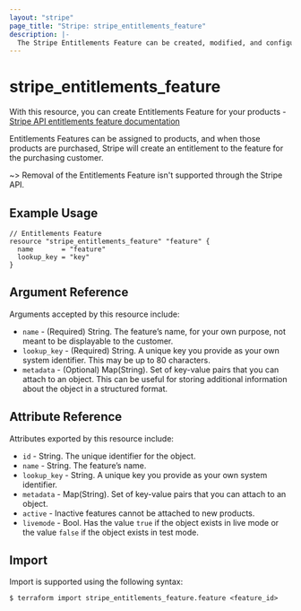 ```yaml
---
layout: "stripe"
page_title: "Stripe: stripe_entitlements_feature"
description: |- 
  The Stripe Entitlements Feature can be created, modified, and configured by this resource.
---
```


# stripe_entitlements_feature

With this resource, you can create Entitlements Feature for your products - [Stripe API entitlements feature documentation](https://docs.stripe.com/api/entitlements/feature) 

Entitlements Features can be assigned to products, and when those products are purchased, 
Stripe will create an entitlement to the feature for the purchasing customer.

~> Removal of the Entitlements Feature isn't supported through the Stripe API.

## Example Usage

```hcl
// Entitlements Feature
resource "stripe_entitlements_feature" "feature" {
  name       = "feature"
  lookup_key = "key"
}
```

## Argument Reference

Arguments accepted by this resource include:

* `name` - (Required) String. The feature’s name, for your own purpose, not meant to be displayable to the customer.
* `lookup_key` - (Required) String. A unique key you provide as your own system identifier. This may be up to 80 characters.
* `metadata` - (Optional) Map(String). Set of key-value pairs that you can attach to an object.
    This can be useful for storing additional information about the object in a structured format.

## Attribute Reference

Attributes exported by this resource include:

* `id` - String. The unique identifier for the object.
* `name` - String. The feature’s name.
* `lookup_key` - String. A unique key you provide as your own system identifier.
* `metadata` - Map(String). Set of key-value pairs that you can attach to an object.
* `active` - Inactive features cannot be attached to new products.
* `livemode` - Bool. Has the value `true` if the object exists in live mode or the value `false`
  if the object exists in test mode.

## Import

Import is supported using the following syntax:

```shell
$ terraform import stripe_entitlements_feature.feature <feature_id>
```